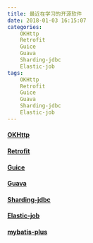 ```yaml
---
title: 最近在学习的开源软件
date: 2018-01-03 16:15:07
categories:
    OKHttp 
    Retrofit 
    Guice 
    Guava 
    Sharding-jdbc 
    Elastic-job  
tags:
    OKHttp 
    Retrofit 
    Guice 
    Guava 
    Sharding-jdbc 
    Elastic-job  
---
```


#### [OKHttp](http://square.github.io/okhttp/)

#### [Retrofit](http://square.github.io/retrofit/)

#### [Guice](https://github.com/google/guice)

#### [Guava](https://github.com/google/guava)

#### [Sharding-jdbc](http://shardingjdbc.io)

#### [Elastic-job](http://elasticjob.io)

#### [mybatis-plus](https://github.com/baomidou/mybatis-plus)
